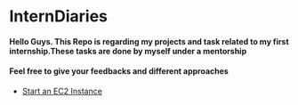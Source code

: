 # InternDiaries

#### Hello Guys. This Repo is regarding my projects and task related to my first internship.These tasks are done by myself under a mentorship
#### Feel free to give your feedbacks and different approaches
  - [Start an EC2 Instance](https://github.com/DasithEdirisinghe/InternDiaries/tree/main/Start%20an%20EC2%20instance%20using%20AWS%20SQS%20and%20Lambda)
 
